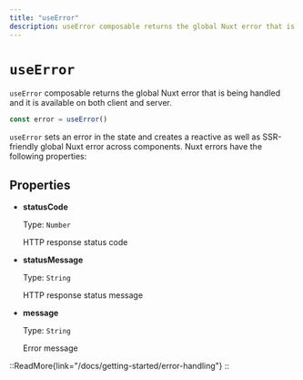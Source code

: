 ```yaml
---
title: "useError"
description: useError composable returns the global Nuxt error that is being handled.
---
```


# `useError`

`useError` composable returns the global Nuxt error that is being handled and it is available on both client and server.

```ts
const error = useError()
```

`useError` sets an error in the state and creates a reactive as well as SSR-friendly global Nuxt error across components. Nuxt errors have the following properties:

## Properties

- **statusCode**

  Type: `Number`

  HTTP response status code

- **statusMessage**

  Type: `String`

  HTTP response status message

- **message**

  Type: `String`

  Error message

::ReadMore{link="/docs/getting-started/error-handling"}
::
